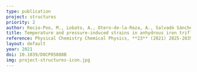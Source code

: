 ```yaml
---
type: publication
project: structures
priority: 2
author: Recio-Poo, M., Lobato, A., Otero-de-la-Roza, A., Salvadó Sánchez, M. A., Arroyo de Dompablo, M. E., and Recio, J. M.
title: Temperature and pressure-induced strains in anhydrous iron trifluoride polymorphs
reference: Physical Chemistry Chemical Physics, **23** (2021) 2825-2835.
layout: default
year: 2021
doi: 10.1039/D0CP05888B
img: project-structures-icon.jpg
---
```

